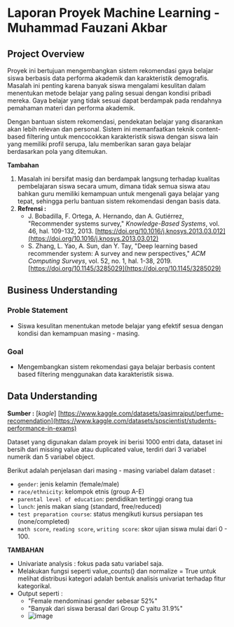 # Laporan Proyek Machine Learning - Muhammad Fauzani Akbar

## Project Overview
Proyek ini bertujuan mengembangkan sistem rekomendasi gaya belajar siswa berbasis data performa akademik dan karakteristik demografis. Masalah ini penting karena banyak siswa mengalami kesulitan dalam menentukan metode belajar yang paling sesuai dengan kondisi pribadi mereka. Gaya belajar yang tidak sesuai dapat berdampak pada rendahnya pemahaman materi dan performa akademik.

Dengan bantuan sistem rekomendasi, pendekatan belajar yang disarankan akan lebih relevan dan personal. Sistem ini memanfaatkan teknik content-based filtering untuk mencocokkan karakteristik siswa dengan siswa lain yang memiliki profil serupa, lalu memberikan saran gaya belajar berdasarkan pola yang ditemukan.

**Tambahan**
1. Masalah ini bersifat masig dan berdampak langsung terhadap kualitas pembelajaran siswa secara umum, dimana tidak semua siswa atau bahkan guru memiliki kemampuan untuk mengenali gaya belajar yang tepat, sehingga perlu bantuan sistem rekomendasi dengan basis data.
2. **Refrensi :**
   - J. Bobadilla, F. Ortega, A. Hernando, dan A. Gutiérrez, "Recommender systems survey," *Knowledge-Based Systems*, vol. 46, hal. 109-132, 2013. [https://doi.org/10.1016/j.knosys.2013.03.012](https://doi.org/10.1016/j.knosys.2013.03.012)
   - S. Zhang, L. Yao, A. Sun, dan Y. Tay, "Deep learning based recommender system: A survey and new perspectives," *ACM Computing Surveys*, vol. 52, no. 1, hal. 1-38, 2019. [https://doi.org/10.1145/3285029](https://doi.org/10.1145/3285029)

## Business Understanding

### Proble Statement
* Siswa kesulitan menentukan metode belajar yang efektif sesua dengan kondisi dan kemampuan masing - masing.

### Goal
* Mengembangkan sistem rekomendasi gaya belajar berbasis content based filtering menggunakan data karakteristik siswa.

## Data Understanding
**Sumber :** [*kagle*] [https://www.kaggle.com/datasets/qasimrajput/perfume-recomendation](https://www.kaggle.com/datasets/spscientist/students-performance-in-exams)

Dataset yang digunakan dalam proyek ini berisi 1000 entri data, dataset ini bersih dari missing value atau duplicated value, terdiri dari 3 variabel numerik dan 5 variabel object. 

Berikut adalah penjelasan dari masing - masing variabel dalam dataset :
* `gender`: jenis kelamin (female/male)
* `race/ethnicity`: kelompok etnis (group A-E)
* `parental level of education`: pendidikan tertinggi orang tua
* `lunch`: jenis makan siang (standard, free/reduced)
* `test preparation course`: status mengikuti kursus persiapan tes (none/completed)
* `math score`, `reading score`, `writing score`: skor ujian siswa mulai dari 0 - 100.

**TAMBAHAN**
* Univariate analysis : fokus pada satu variabel saja.
* Melakukan fungsi seperti value_counts() dan normalize = True untuk melihat distribusi kategori adalah bentuk analisis univariat terhadap fitur kategorikal.
* Output seperti :
  - "Female mendominasi gender sebesar 52%"
  - "Banyak dari siswa berasal dari Group C yaitu 31.9%"
  - ![image](https://github.com/user-attachments/assets/72eff71a-8fd0-4278-af0c-b69f7e5924f0)

